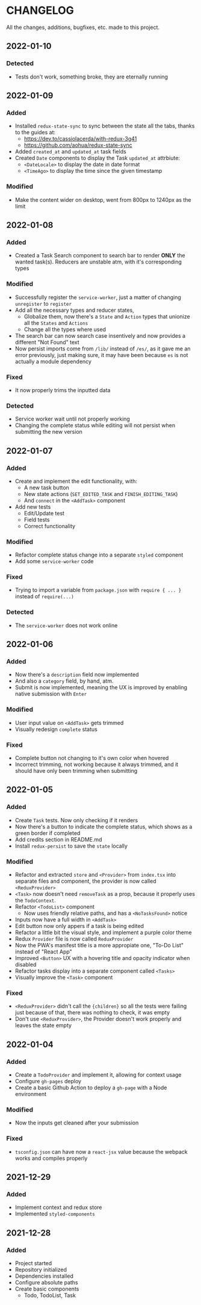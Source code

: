 # CHANGELOG #
All the changes, additions, bugfixes, etc. made to this project.

## 2022-01-10
### Detected
- Tests don't work, something broke, they are eternally running

## 2022-01-09
### Added
- Installed `redux-state-sync` to sync between the state all the tabs, thanks to the guides at:
  - https://dev.to/cassiolacerda/with-redux-3g41
  - https://github.com/aohua/redux-state-sync
- Added `created_at` and `updated_at` task fields
- Created `Date` components to display the Task `updated_at` attrbiute:
  - `<DateLocale>` to display the date in date format
  - `<TimeAgo>` to display the time since the given timestamp

### Modified
- Make the content wider on desktop, went from 800px to 1240px as the limit

## 2022-01-08
### Added
- Created a Task Search component to search bar to render **ONLY** the wanted task(s). Reducers are unstable atm, with it's corresponding types

### Modified
- Successfully register the `service-worker`, just a matter of changing `unregister` to `register`
- Add all the necessary types and reducer states,
  - Globalize them, now there's a `State` and `Action` types that unionize all the `States` and `Actions`
  - Change all the types where used
- The search bar can now search case insentively and now provides a different "Not Found" text
- Now persist imports come from `/lib/` instead of `/es/`, as it gave me an error previously, just making sure, it may have been because `es` is not actually a module dependency

### Fixed
- It now properly trims the inputted data

### Detected
- Service worker wait until not properly working
- Changing the complete status while editing will not persist when submitting the new version

## 2022-01-07
### Added
- Create and implement the edit functionality, with:
  - A new task button
  - New state actions (`SET_EDITED_TASK` and `FINISH_EDITING_TASK`)
  - And `connect` in the `<AddTask>` component
- Add new tests
  - Edit/Update test
  - Field tests
  - Correct functionality

### Modified
- Refactor complete status change into a separate `styled` component
- Add some `service-worker` code

### Fixed
- Trying to import a variable from `package.json` with `require { ... }` instead of `require(...)`

### Detected
- The `service-worker` does not work online

## 2022-01-06
### Added
- Now there's a `description` field now implemented
- And also a `category` field, by hand, atm.
- Submit is now implemented, meaning the UX is improved by enabling native submission with `Enter`

### Modified
- User input value on `<AddTask>` gets trimmed
- Visually redesign `complete` status

### Fixed
- Complete button not changing to it's own color when hovered
- Incorrect trimming, not working because it always trimmed, and it should have only been trimming when submitting

## 2022-01-05
### Added
- Create `Task` tests. Now only checking if it renders
- Now there's a button to indicate the complete status, which shows as a green border if completed
- Add credits section in README.md
- Install `redux-persist` to save the `state` locally

### Modified
- Refactor and extracted `store` and `<Provider>` from `index.tsx` into separate files and component, the provider is now called `<ReduxProvider>`
- `<Task>` now doesn't need `removeTask` as a prop, because it properly uses the `TodoContext`.
- Refactor `<TodoList>` component
  - Now uses friendly relative paths, and has a `<NoTasksFound>` notice
- Inputs now have a full width in `<AddTask>`
- Edit button now only appers if a task is being edited
- Refactor a little bit the visual style, and implement a purple color theme
- Redux `Provider` file is now called `ReduxProvider`
- Now the PWA's manifest title is a more appropiate one, "To-Do List" instead of "React App"
- Improved `<Button>` UX with a hovering title and opacity indicator when disabled
- Refactor tasks display into a separate component called `<Tasks>`
- Visually improve the `<Task>` component

### Fixed
- `<ReduxProvider>` didn't call the `{children}` so all the tests were failing just because of that, there was nothing to check, it was empty
- Don't use `<ReduxProvider>`, the Provider doesn't work properly and leaves the state empty

## 2022-01-04
### Added
- Create a `TodoProvider` and implement it, allowing for context usage
- Configure `gh-pages` deploy
- Create a basic Github Action to deploy a `gh-page` with a Node environment

### Modified
- Now the inputs get cleaned after your submission

### Fixed
- `tsconfig.json` can have now a `react-jsx` value because the webpack works and compiles properly

## 2021-12-29
### Added
- Implement context and redux store
- Implemented `styled-components`

## 2021-12-28
### Added
- Project started
- Repository initialized
- Dependencies installed
- Configure absolute paths
- Create basic components
  - Todo, TodoList, Task